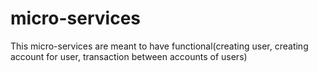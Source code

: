 # micro-services
This micro-services are meant to have functional(creating user, creating account for user, transaction between accounts of users)
